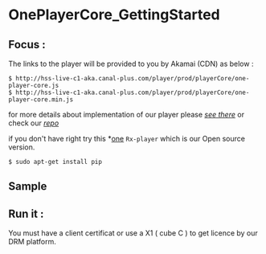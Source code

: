 # OnePlayerCore_GettingStarted

## Focus : 

The links to the player will be provided to you by Akamai (CDN) as below :

    $ http://hss-live-c1-aka.canal-plus.com/player/prod/playerCore/one-player-core.js
    $ http://hss-live-c1-aka.canal-plus.com/player/prod/playerCore/one-player-core.min.js

for more details about implementation of our player please *[see there](https://github.com/canalplus/one-player-core/blob/master/README.md)*
or check our *[repo](https://github.com/canalplus/one-player-core/blob/)*


if you don't have right try this *[one](https://github.com/canalplus/rx-player) `Rx-player` which is our Open source version.

    $ sudo apt-get install pip
  
## Sample


 
 
## Run it : 
 You must have a client certificat or use a X1 ( cube C ) to get licence by our DRM platform.
 
